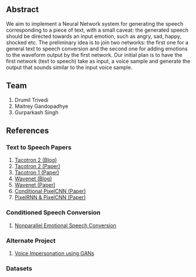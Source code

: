 ## Abstract

We aim to implement a Neural Network system for generating the speech corresponding to a piece of text, with a small caveat: the generated speech should be directed towards an input emotion, such as angry, sad, happy, shocked etc. The preliminary idea is to join two networks: the first one for a general text to speech conversion and the second one for adding emotions to the waveform output by the first network. Our initial plan is to have the first network (text to speech) take as input, a voice sample and generate the output that sounds similar to the input voice sample.

## Team

1. Drumil Trivedi
2. Maitrey Gandopadhye
3. Gurparkash Singh

## References

### Text to Speech Papers
1. [Tacotron 2 (Blog)](https://ai.googleblog.com/2017/12/tacotron-2-generating-human-like-speech.html)
2. [Tacotron 2 (Paper)](https://arxiv.org/pdf/1712.05884.pdf)
3. [Tacotron 1 (Paper)](https://arxiv.org/abs/1703.10135.pdf)
4. [Wavenet (Blog)](https://deepmind.com/blog/article/wavenet-generative-model-raw-audio)
5. [Wavenet (Paper)](https://arxiv.org/pdf/1609.03499.pdf)
6. [Conditional PixelCNN (Paper)](https://arxiv.org/pdf/1606.05328.pdf)
7. [PixelRNN & PixelCNN (Paper)](https://arxiv.org/pdf/1601.06759.pdf)

### Conditioned Speech Conversion
1. [Nonparallel Emotional Speech Conversion](https://arxiv.org/pdf/1811.01174.pdf)

### Alternate Project
1. [Voice Impersonation using GANs](https://arxiv.org/pdf/1802.06840.pdf)

### Datasets